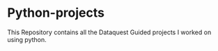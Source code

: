 # Python-projects
This Repository contains all the Dataquest Guided projects I worked on using python.
